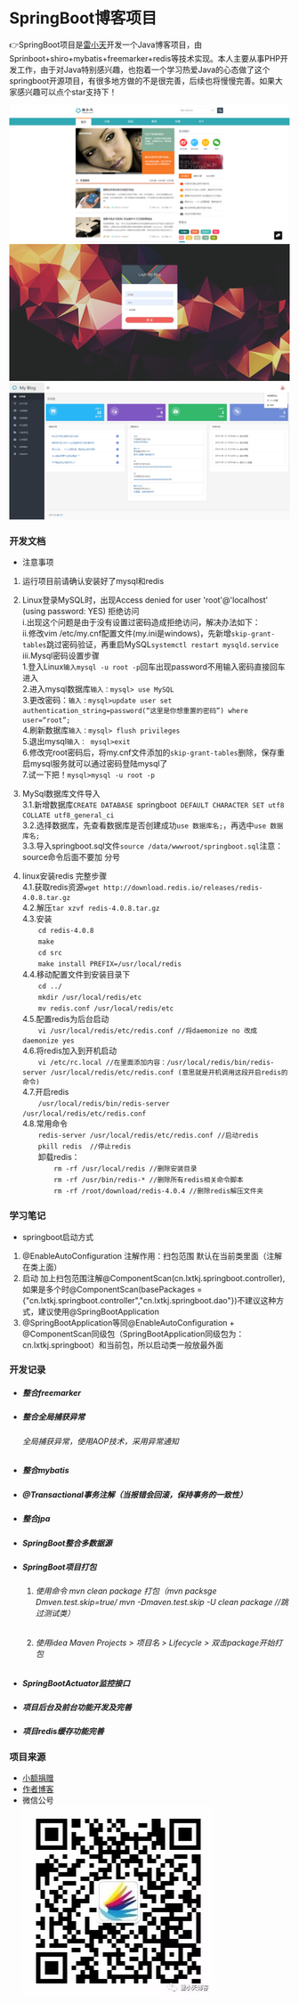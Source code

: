 # SpringBoot博客项目
👉SpringBoot项目是[雷小天](https://www.100txy.com)开发一个Java博客项目，由 Sprinboot+shiro+mybatis+freemarker+redis等技术实现。本人主要从事PHP开发工作，由于对Java特别感兴趣，也抱着一个学习热爱Java的心态做了这个springboot开源项目，有很多地方做的不是很完善，后续也将慢慢完善。如果大家感兴趣可以点个star支持下！

![home](src/main/resources/static/images/github/home.png)
![login](src/main/resources/static/images/github/login.png)
![admin](src/main/resources/static/images/github/admin.png)

### 开发文档  
* 注意事项
 1. 运行项目前请确认安装好了mysql和redis 
 2. Linux登录MySQL时，出现Access denied for user 'root'@'localhost' (using password: YES) 拒绝访问  
    i.出现这个问题是由于没有设置过密码造成拒绝访问，解决办法如下：  
    ii.修改vim /etc/my.cnf配置文件(my.ini是windows)，先新增`skip-grant-tables`跳过密码验证，再重启MySQL`systemctl restart mysqld.service`    
    iii.Mysql密码设置步骤  
         1.登入Linux`输入mysql -u root -p`回车出现password不用输入密码直接回车进入  
         2.进入mysql数据库`输入：mysql> use MySQL`  
         3.更改密码：`输入：mysql>update user set authentication_string=password(“这里是你想重置的密码”) where user=“root”;`  
         4.刷新数据库`输入：mysql> flush privileges`  
         5.退出mysql`输入： mysql>exit`  
         6.修改完root密码后，将my.cnf文件添加的`skip-grant-tables`删除，保存重启mysql服务就可以通过密码登陆mysql了  
         7.试一下把！`mysql>mysql -u root -p`  
         
 3. MySql数据库文件导入  
    3.1.新增数据库`CREATE DATABASE `springboot` DEFAULT CHARACTER SET utf8 COLLATE utf8_general_ci`  
    3.2.选择数据库，先查看数据库是否创建成功`use 数据库名;`，再选中`use 数据库名;`  
    3.3.导入springboot.sql文件`source /data/wwwroot/springboot.sql`注意：source命令后面不要加 分号  
 4. linux安装redis 完整步骤  
    4.1.获取redis资源`wget http://download.redis.io/releases/redis-4.0.8.tar.gz`  
    4.2.解压`tar xzvf redis-4.0.8.tar.gz`  
    4.3.安装  
    　　`cd redis-4.0.8`  
    　　`make`  
    　　`cd src`  
    　　`make install PREFIX=/usr/local/redis`  
    4.4.移动配置文件到安装目录下  
    　　`cd ../`  
    　　`mkdir /usr/local/redis/etc`  
    　　`mv redis.conf /usr/local/redis/etc`  
    4.5.配置redis为后台启动  
    　　`vi /usr/local/redis/etc/redis.conf //将daemonize no 改成daemonize yes`  
    4.6.将redis加入到开机启动  
    　　`vi /etc/rc.local //在里面添加内容：/usr/local/redis/bin/redis-server /usr/local/redis/etc/redis.conf (意思就是开机调用这段开启redis的命令)`  
    4.7.开启redis  
    　　`/usr/local/redis/bin/redis-server /usr/local/redis/etc/redis.conf`   
    4.8.常用命令  
    　　`redis-server /usr/local/redis/etc/redis.conf //启动redis`  
    　　`pkill redis  //停止redis`  
    　　卸载redis：  
    　　　　`rm -rf /usr/local/redis //删除安装目录`  
    　　　　`rm -rf /usr/bin/redis-* //删除所有redis相关命令脚本`  
    　　　　`rm -rf /root/download/redis-4.0.4 //删除redis解压文件夹`  
 
### 学习笔记  
* springboot启动方式
 1. @EnableAutoConfiguration 注解作用：扫包范围 默认在当前类里面（注解在类上面） 
 2. 启动 加上扫包范围注解@ComponentScan(cn.lxtkj.springboot.controller),如果是多个时@ComponentScan(basePackages = {"cn.lxtkj.springboot.controller","cn.lxtkj.springboot.dao"})不建议这种方式，建议使用@SpringBootApplication
 3. @SpringBootApplication等同@EnableAutoConfiguration + @ComponentScan同级包（SpringBootApplication同级包为：cn.lxtkj.springboot）和当前包，所以启动类一般放最外面
 
 ### 开发记录
 * ##### 整合freemarker
 * ##### 整合全局捕获异常
    ###### 全局捕获异常，使用AOP技术，采用异常通知
 * ##### 整合mybatis
 * ##### @Transactional事务注解（当报错会回滚，保持事务的一致性）
 * ##### 整合jpa
 * ##### SpringBoot整合多数据源
 * ##### SpringBoot项目打包
    1. ###### 使用命令 mvn clean package 打包（mvn packsge Dmven.test.skip=true/ mvn -Dmaven.test.skip -U clean package   //跳过测试类）
    2. ###### 使用idea Maven Projects > 项目名 > Lifecycle > 双击package开始打包
 * ##### SpringBootActuator监控接口
 * ##### 项目后台及前台功能开发及完善
 * ##### 项目redis缓存功能完善  
 
 ### 项目来源  
 * [小额捐赠](https://www.100txy.com/Home/Index/alidonate.html)    
 * [作者博客](http://100txy.com)    
 * 微信公号  
 ![微信公号](src/main/resources/static/images/github/weixin.jpg)  
 
 